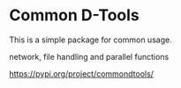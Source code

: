 # Common D-Tools

This is a simple package for common usage. 

network, file handling and parallel functions

https://pypi.org/project/commondtools/
